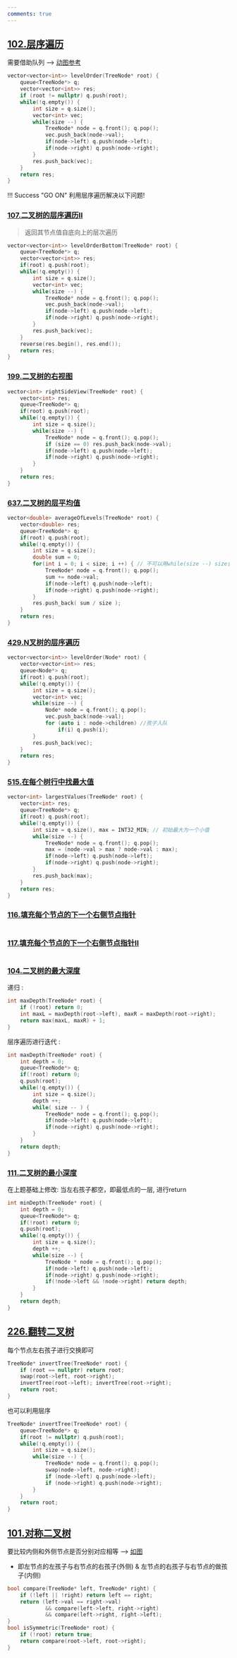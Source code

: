 ```yaml
---
comments: true
---
```


## [102.层序遍历](https://leetcode.cn/problems/binary-tree-level-order-traversal/)

需要借助队列 --> [动图参考](https://code-thinking.cdn.bcebos.com/gifs/102%E4%BA%8C%E5%8F%89%E6%A0%91%E7%9A%84%E5%B1%82%E5%BA%8F%E9%81%8D%E5%8E%86.gif)
```cpp linenums="1"
vector<vector<int>> levelOrder(TreeNode* root) {
    queue<TreeNode*> q;
    vector<vector<int>> res;
    if (root != nullptr) q.push(root);
    while(!q.empty()) {
        int size = q.size();
        vector<int> vec;
        while(size --) {
            TreeNode* node = q.front(); q.pop();
            vec.push_back(node->val);
            if(node->left) q.push(node->left);
            if(node->right) q.push(node->right);
        }
        res.push_back(vec);
    }
    return res;
}
```

!!! Success "GO ON"
    利用层序遍历解决以下问题!

### [107.二叉树的层序遍历II](https://leetcode.cn/problems/binary-tree-level-order-traversal-ii/)

> 返回其节点值自底向上的层次遍历

```cpp linenums="1" hl_lines="16"
vector<vector<int>> levelOrderBottom(TreeNode* root) {
    queue<TreeNode*> q;
    vector<vector<int>> res;
    if(root) q.push(root);
    while(!q.empty()) {
        int size = q.size();
        vector<int> vec;
        while(size --) {
            TreeNode* node = q.front(); q.pop();
            vec.push_back(node->val);
            if(node->left) q.push(node->left);
            if(node->right) q.push(node->right);
        }
        res.push_back(vec);
    }
    reverse(res.begin(), res.end());
    return res;
}
```

### [199.二叉树的右视图](https://leetcode.cn/problems/binary-tree-right-side-view/)

```cpp linenums="1" hl_lines="9"
vector<int> rightSideView(TreeNode* root) {
    vector<int> res;
    queue<TreeNode*> q;
    if(root) q.push(root);
    while(!q.empty()) {
        int size = q.size();
        while(size --) {
            TreeNode* node = q.front(); q.pop();
            if (size == 0) res.push_back(node->val);
            if(node->left) q.push(node->left);
            if(node->right) q.push(node->right);
        }
    }
    return res;
}
```

### [637.二叉树的层平均值](https://leetcode.cn/problems/average-of-levels-in-binary-tree/)

```cpp linenums="1" hl_lines="10"
vector<double> averageOfLevels(TreeNode* root) {
    vector<double> res;
    queue<TreeNode*> q;
    if(root) q.push(root);
    while(!q.empty()) {
        int size = q.size();
        double sum = 0;
        for(int i = 0; i < size; i ++) { // 不可以用while(size --) size会变成-1
            TreeNode* node = q.front(); q.pop();
            sum += node->val;
            if(node->left) q.push(node->left);
            if(node->right) q.push(node->right);
        }
        res.push_back( sum / size );
    }
    return res;
}
```

### [429.N叉树的层序遍历](https://leetcode.cn/problems/n-ary-tree-level-order-traversal/)

```cpp linenums="1" hl_lines="11 12"
vector<vector<int>> levelOrder(Node* root) {
    vector<vector<int>> res;
    queue<Node*> q;
    if(root) q.push(root);
    while(!q.empty()) {
        int size = q.size();
        vector<int> vec;
        while(size --) {
            Node* node = q.front(); q.pop();
            vec.push_back(node->val);
            for (auto i : node->children) //孩子入队
                if(i) q.push(i);
        }
        res.push_back(vec);
    }
    return res;
}
```

### [515.在每个树行中找最大值](https://leetcode.cn/problems/find-largest-value-in-each-tree-row/)

```cpp linenums="1" hl_lines="9"
vector<int> largestValues(TreeNode* root) {
    vector<int> res;
    queue<TreeNode*> q;
    if(root) q.push(root);
    while(!q.empty()) {
        int size = q.size(), max = INT32_MIN; // 初始最大为一个小值
        while(size --) {
            TreeNode* node = q.front(); q.pop();
            max = (node->val > max ? node->val : max);
            if(node->left) q.push(node->left);
            if(node->right) q.push(node->right);
        }
        res.push_back(max);
    }
    return res;
}
```

### [116.填充每个节点的下一个右侧节点指针](https://leetcode.cn/problems/populating-next-right-pointers-in-each-node/)

```cpp linenums="1"

```

### [117.填充每个节点的下一个右侧节点指针II](https://leetcode.cn/problems/populating-next-right-pointers-in-each-node-ii/)

```cpp linenums="1"

```

### [104.二叉树的最大深度](https://leetcode.cn/problems/maximum-depth-of-binary-tree/)

递归 : 
```cpp linenums="1"
int maxDepth(TreeNode* root) {
    if (!root) return 0;
    int maxL = maxDepth(root->left), maxR = maxDepth(root->right);
    return max(maxL, maxR) + 1;
}
```

层序遍历进行迭代 : 
```cpp linenums="1" hl_lines="8"
int maxDepth(TreeNode* root) {
    int depth = 0;
    queue<TreeNode*> q;
    if(!root) return 0;
    q.push(root);
    while(!q.empty()) {
        int size = q.size();
        depth ++;
        while( size -- ) {
            TreeNode* node = q.front(); q.pop();
            if(node->left) q.push(node->left);
            if(node->right) q.push(node->right);
        }
    }
    return depth; 
}
```

### [111.二叉树的最小深度](https://leetcode.cn/problems/minimum-depth-of-binary-tree/)

在上题基础上修改: 当左右孩子都空，即最低点的一层, 进行return
```cpp linenums="1" hl_lines="13"
int minDepth(TreeNode* root) {
    int depth = 0;
    queue<TreeNode*> q;
    if(!root) return 0;
    q.push(root);
    while(!q.empty()) {
        int size = q.size();
        depth ++;
        while(size --) {
            TreeNode * node = q.front(); q.pop();
            if(node->left) q.push(node->left);
            if(node->right) q.push(node->right);
            if(!node->left && !node->right) return depth;
        }
    }
    return depth;
}
```

## [226.翻转二叉树](https://leetcode.cn/problems/invert-binary-tree/)

每个节点左右孩子进行交换即可
```cpp linenums="1"
TreeNode* invertTree(TreeNode* root) {
    if (root == nullptr) return root;
    swap(root->left, root->right);
    invertTree(root->left); invertTree(root->right);
    return root;
}
```

也可以利用层序
```cpp linenums="1"
TreeNode* invertTree(TreeNode* root) {
    queue<TreeNode*> q;
    if(root != nullptr) q.push(root);
    while(!q.empty()) {
        int size = q.size();
        while(size --) {
            TreeNode* node = q.front(); q.pop();
            swap(node->left, node->right);
            if (node->left) q.push(node->left);
            if (node->right) q.push(node->right);
        }
    }
    return root;
}
```


## [101.对称二叉树](https://leetcode.cn/problems/symmetric-tree/)

要比较内侧和外侧节点是否分别对应相等 --> [如图](https://code-thinking-1253855093.file.myqcloud.com/pics/20210203144624414.png)

- 即左节点的左孩子与右节点的右孩子(外侧) & 左节点的右孩子与右节点的做孩子(内侧)

```cpp linenums="1"
bool compare(TreeNode* left, TreeNode* right) {
    if (!left || !right) return left == right;
    return (left->val == right->val) 
            && compare(left->left, right->right) 
            && compare(left->right, right->left);
}
bool isSymmetric(TreeNode* root) {
    if (!root) return true;
    return compare(root->left, root->right);
}
```